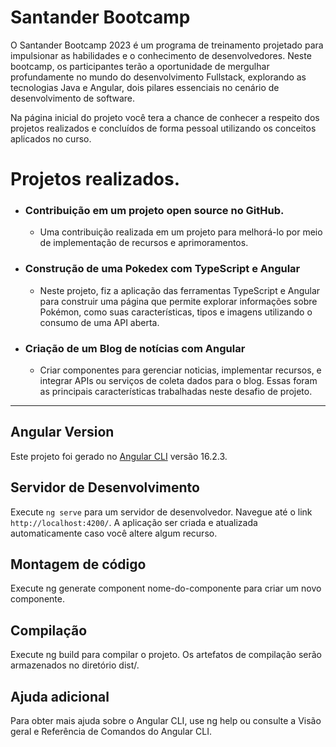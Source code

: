 # Santander Bootcamp
O Santander Bootcamp 2023 é um programa de treinamento projetado para impulsionar as habilidades e o conhecimento de desenvolvedores. Neste bootcamp, os participantes terão a oportunidade de mergulhar profundamente no mundo do desenvolvimento Fullstack, explorando as tecnologias Java e Angular, dois pilares essenciais no cenário de desenvolvimento de software.

Na página inicial do projeto você tera a chance de conhecer a respeito dos projetos realizados e concluídos de forma pessoal utilizando os conceitos aplicados no curso.

# Projetos realizados.

* ### Contribuição em um projeto open source no GitHub.
  * Uma contribuição realizada em um projeto para melhorá-lo por meio de implementação de recursos e aprimoramentos.

* ### Construção de uma Pokedex com TypeScript e Angular
  * Neste projeto, fiz a aplicação das ferramentas TypeScript e Angular para construir uma página que permite explorar informações sobre Pokémon, como suas características, tipos e imagens utilizando o consumo de uma API aberta.

* ### Criação de um Blog de notícias com Angular
  * Criar componentes para gerenciar noticias, implementar recursos, e integrar APIs ou serviços de coleta dados para o blog. Essas foram as principais características trabalhadas neste desafio de projeto.
---
## Angular Version
Este projeto foi gerado no [Angular CLI](https://github.com/angular/angular-cli) versão 16.2.3.

## Servidor de Desenvolvimento

Execute `ng serve` para um servidor de desenvolvedor. Navegue até o link `http://localhost:4200/`. A aplicação ser criada e atualizada automaticamente caso você altere algum recurso.

## Montagem de código
Execute ng generate component nome-do-componente para criar um novo componente.

## Compilação
Execute ng build para compilar o projeto. Os artefatos de compilação serão armazenados no diretório dist/.

## Ajuda adicional
Para obter mais ajuda sobre o Angular CLI, use ng help ou consulte a Visão geral e Referência de Comandos do Angular CLI.
